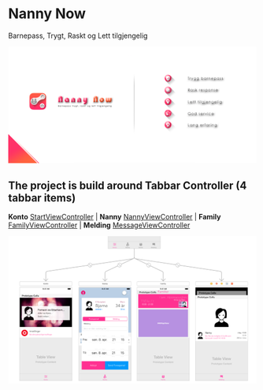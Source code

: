 
# Nanny Now
Barnepass, Trygt, Raskt og Lett tilgjengelig

![Presentasjon av Nanny Now](https://github.com/bjarnet3/Nanny-Now/blob/master/Nanny%20Now/Library/Assets.xcassets/_presentation.imageset/presentation.png)


  

## The project is build around Tabbar Controller (4 tabbar items)
**Konto** [StartViewController](https://github.com/bjarnet3/Nanny-Now/blob/master/Nanny%20Now/Controllers/StartViewController.swift) | **Nanny** [NannyViewController](https://github.com/bjarnet3/Nanny-Now/blob/master/Nanny%20Now/Controllers/NannyViewController.swift) | **Family** [FamilyViewController](https://github.com/bjarnet3/Nanny-Now/blob/master/Nanny%20Now/Controllers/FamilyViewController.swift) | **Melding** [MessageViewController](https://github.com/bjarnet3/Nanny-Now/blob/master/Nanny%20Now/Controllers/MessageViewController.swift)


![Presentasjon av Nanny Now](https://github.com/bjarnet3/Nanny-Now/blob/master/Nanny%20Now/Library/Assets.xcassets/_Tabbar.imageset/Tabbar.png)


